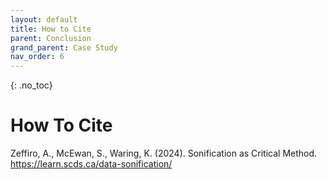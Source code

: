 ```yaml
---
layout: default
title: How to Cite
parent: Conclusion
grand_parent: Case Study
nav_order: 6
---
```


<!-- 
This page is an example lesson template.
Add, edit, or remove any content below for the workshop in question. -->

<!-- Putting a {: .no_toc} above a header removes it from the table of contents -->

{: .no_toc}  
# How To Cite 
Zeffiro, A., McEwan, S., Waring, K. (2024). Sonification as Critical Method. https://learn.scds.ca/data-sonification/
